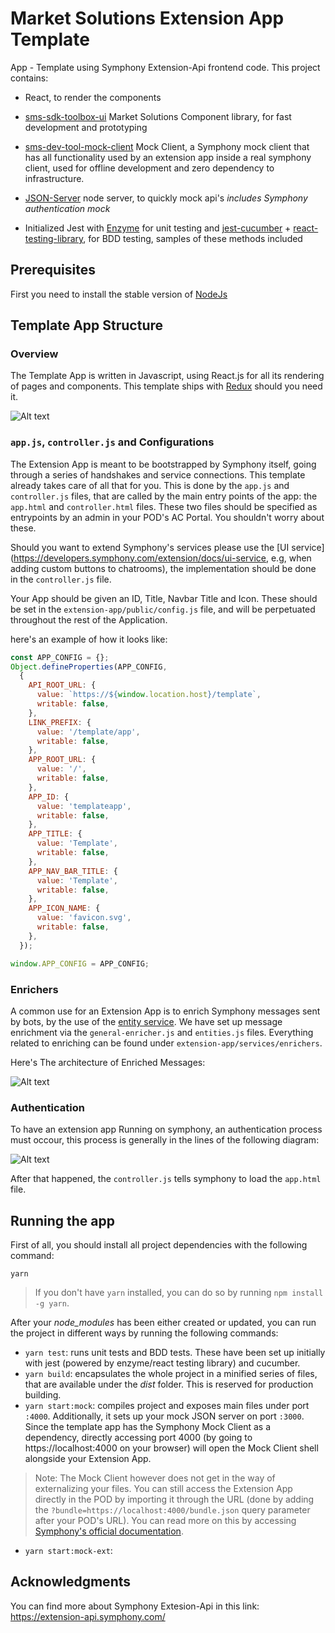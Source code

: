 # Market Solutions Extension App Template

App - Template using Symphony Extension-Api frontend code.
This project contains: 

- React, to render the components
- [sms-sdk-toolbox-ui](https://github.com/SymphonyPlatformSolutions/sms-sdk-toolbox-ui) Market Solutions Component
library, for fast development and prototyping
- [sms-dev-tool-mock-client](https://github.com/SymphonyPlatformSolutions/sms-dev-tool-mock-client) Mock Client, a
Symphony mock client that has all functionality used by an extension app inside a real symphony client,
used for offline development and zero dependency to infrastructure.

- [JSON-Server](https://www.npmjs.com/package/json-server) node server, to quickly mock api's *includes Symphony
authentication mock*
- Initialized Jest with [Enzyme](https://airbnb.io/enzyme/) for unit testing and
[jest-cucumber](https://www.npmjs.com/package/jest-cucumber) +
[react-testing-library](https://testing-library.com/docs/react-testing-library/intro), for BDD testing, samples of these
methods included

## Prerequisites

First you need to install the stable version of [NodeJs](https://nodejs.org/en/)

## Template App Structure
### Overview

The Template App is written in Javascript, using React.js for all its rendering of pages and components. This template
ships with [Redux](https://redux.js.org/) should you need it.

![Alt text](extension-app/public/assets/project_structure.png?raw=true "Template File structure")


### ```app.js```, ```controller.js``` and Configurations

The Extension App is meant to be bootstrapped by Symphony itself, going through a series of handshakes and service
connections. This template already takes care of all that for you. This is done by the ```app.js``` and ```controller.js```
files, that are called by the main entry points of the app: the ```app.html``` and ```controller.html``` files.
These two files should be specified as entrypoints by an admin in your POD's AC Portal. You shouldn't worry about these.

Should you want to extend Symphony's services please use the [UI service](https://developers.symphony.com/extension/docs/ui-service,
e.g, when adding custom buttons to chatrooms), the implementation should be done in the ```controller.js``` file.

Your App should be given an ID, Title, Navbar Title and Icon. These should be set in the
```extension-app/public/config.js``` file, and will be perpetuated throughout the rest of the Application.

here's an example of how it looks like:

```jsx harmony
const APP_CONFIG = {};
Object.defineProperties(APP_CONFIG,
  {
    API_ROOT_URL: {
      value: `https://${window.location.host}/template`,
      writable: false,
    },
    LINK_PREFIX: {
      value: '/template/app',
      writable: false,
    },
    APP_ROOT_URL: {
      value: '/',
      writable: false,
    },
    APP_ID: {
      value: 'templateapp',
      writable: false,
    },
    APP_TITLE: {
      value: 'Template',
      writable: false,
    },
    APP_NAV_BAR_TITLE: {
      value: 'Template',
      writable: false,
    },
    APP_ICON_NAME: {
      value: 'favicon.svg',
      writable: false,
    },
  });

window.APP_CONFIG = APP_CONFIG;
```

### Enrichers

A common use for an Extension App is to enrich Symphony messages sent by bots, by the use of the
[entity service](https://developers.symphony.com/extension/docs/entity-service). We have set up message enrichment 
via the ```general-enricher.js``` and ```entities.js``` files.
Everything related to enriching can be found under ```extension-app/services/enrichers```.

Here's The architecture of Enriched Messages:

![Alt text](extension-app/public/assets/enrichment_flow.png?raw=true "Messages Enrichment")

### Authentication
To have an extension app Running on symphony, an authentication process must occour, this process is generally in the
lines of the following diagram:

![Alt text](extension-app/public/assets/authorization_flow.png?raw=true "Messages Enrichment")

After that happened, the ```controller.js``` tells symphony to load the ```app.html``` file.

## Running the app

First of all, you should install all project dependencies with the following command:

```
yarn
```

> If you don't have ```yarn``` installed, you can do so by running ```npm install -g yarn```.

After your *node_modules* has been either created or updated, you can run the project in different ways by running the
following commands:

- ```yarn test```: runs unit tests and BDD tests. These have been set up initially with jest (powered by enzyme/react
testing library) and cucumber.
- ```yarn build```: encapsulates the whole project in a minified series of files, that are available under the *dist* folder. This is reserved for production building.
- ```yarn start:mock```: compiles project and exposes main files under port ```:4000```. Additionally, it sets up your mock JSON server on port ```:3000```.
Since the template app has the Symphony Mock Client as a dependency, directly accessing port 4000
(by going to https://localhost:4000 on your browser) will open the Mock Client shell alongside your Extension App.
> Note: The Mock Client however does not get in the way of externalizing your files. You can still access the Extension App directly in the POD by importing it through the URL (done by adding the ```?bundle=https://localhost:4000/bundle.json``` query parameter after your POD's URL). You can read more on this by accessing [Symphony's official documentation](https://developers.symphony.com/symphony-developer/docs/creating-an-extension-application#section-load-your-application).
- ```yarn start:mock-ext```: 

## Acknowledgments

You can find more about Symphony Extesion-Api in this link: https://extension-api.symphony.com/
